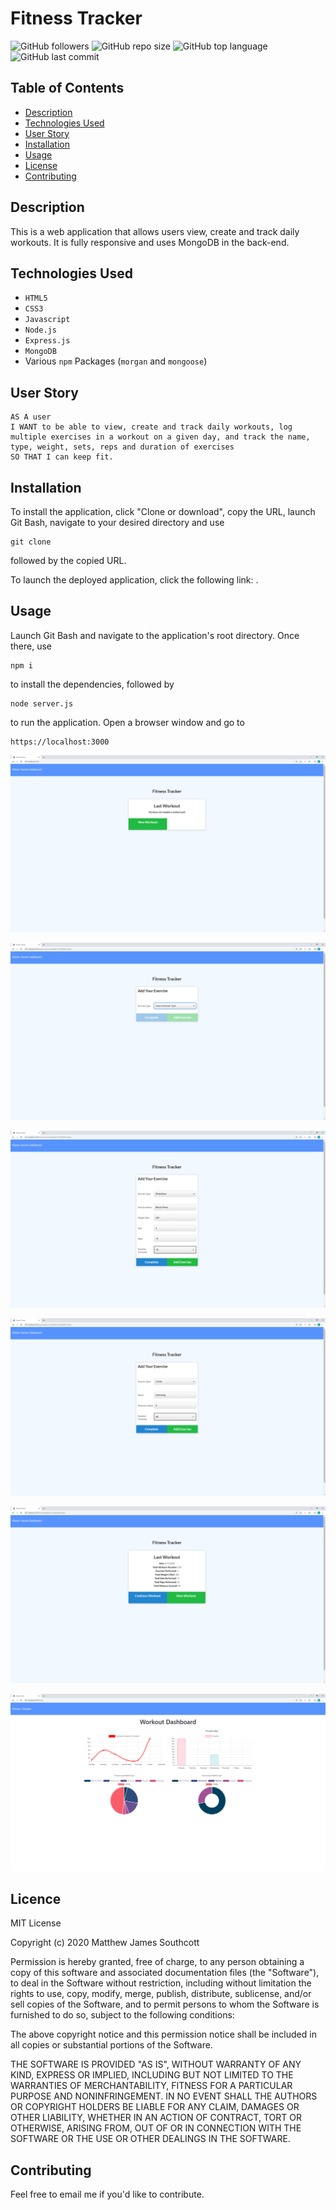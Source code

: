 # Fitness Tracker

![GitHub followers](https://img.shields.io/github/followers/mjsouthcott?label=Follow&style=social)
![GitHub repo size](https://img.shields.io/github/repo-size/mjsouthcott/17-fitness-tracker)
![GitHub top language](https://img.shields.io/github/languages/top/mjsouthcott/17-fitness-tracker)
![GitHub last commit](https://img.shields.io/github/last-commit/mjsouthcott/17-fitness-tracker)

## Table of Contents

* [Description](#description)
* [Technologies Used](#technologies-used)
* [User Story](#user-story)
* [Installation](#installation)
* [Usage](#usage)
* [License](#licence)
* [Contributing](#contributing)

## Description

This is a web application that allows users view, create and track daily workouts. It is fully responsive and uses MongoDB in the back-end.

## Technologies Used

* `HTML5`
* `CSS3`
* `Javascript`
* `Node.js`
* `Express.js`
* `MongoDB`
* Various `npm` Packages (`morgan` and `mongoose`)

## User Story

```
AS A user
I WANT to be able to view, create and track daily workouts, log multiple exercises in a workout on a given day, and track the name, type, weight, sets, reps and duration of exercises
SO THAT I can keep fit.
```

## Installation

To install the application, click "Clone or download", copy the URL, launch Git Bash, navigate to your desired directory and use
```
git clone
```
followed by the copied URL.

To launch the deployed application, click the following link: .

## Usage

Launch Git Bash and navigate to the application's root directory. Once there, use
```
npm i
```
to install the dependencies, followed by
```
node server.js
```
to run the application. Open a browser window and go to
```
https://localhost:3000
```

![Step 1](https://github.com/mjsouthcott/17-fitness-tracker/blob/master/demo/image1.PNG)


![Step 2](https://github.com/mjsouthcott/17-fitness-tracker/blob/master/demo/image2.PNG)


![Step 3](https://github.com/mjsouthcott/17-fitness-tracker/blob/master/demo/image3.PNG)


![Step 4](https://github.com/mjsouthcott/17-fitness-tracker/blob/master/demo/image4.PNG)


![Step 5](https://github.com/mjsouthcott/17-fitness-tracker/blob/master/demo/image5.PNG)


![Step 6](https://github.com/mjsouthcott/17-fitness-tracker/blob/master/demo/image6.PNG)

## Licence

MIT License

Copyright (c) 2020 Matthew James Southcott

Permission is hereby granted, free of charge, to any person obtaining a copy of this software and associated documentation files (the "Software"), to deal in the Software without restriction, including without limitation the rights to use, copy, modify, merge, publish, distribute, sublicense, and/or sell copies of the Software, and to permit persons to whom the Software is furnished to do so, subject to the following conditions:

The above copyright notice and this permission notice shall be included in all copies or substantial portions of the Software.

THE SOFTWARE IS PROVIDED "AS IS", WITHOUT WARRANTY OF ANY KIND, EXPRESS OR IMPLIED, INCLUDING BUT NOT LIMITED TO THE WARRANTIES OF MERCHANTABILITY, FITNESS FOR A PARTICULAR PURPOSE AND NONINFRINGEMENT. IN NO EVENT SHALL THE AUTHORS OR COPYRIGHT HOLDERS BE LIABLE FOR ANY CLAIM, DAMAGES OR OTHER LIABILITY, WHETHER IN AN ACTION OF CONTRACT, TORT OR OTHERWISE, ARISING FROM, OUT OF OR IN CONNECTION WITH THE SOFTWARE OR THE USE OR OTHER DEALINGS IN THE SOFTWARE.

## Contributing

Feel free to email me if you'd like to contribute.
